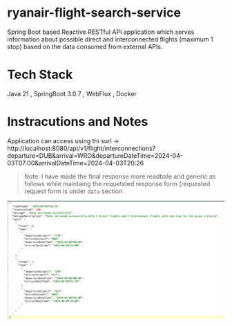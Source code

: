 # ryanair-flight-search-service
Spring Boot based Reactive RESTful API application which serves information about possible direct and interconnected flights (maximum 1 stop) based on the data consumed from external APIs.
# Tech Stack
Java 21 , SpringBoot 3.0.7 , WebFlux , Docker

# Instracutions and Notes

Application can access using thi surl -> http://localhost:8080/api/v1/flight/interconnections?departure=DUB&arrival=WRO&departureDateTime=2024-04-03T07:00&arrivalDateTime=2024-04-03T20:26




> Note: I have made the final response more readbale and generic as follows while maintaing the requetsted response form (requested request form is under `data` section

![screenshot](scr_cpt.jpg)
